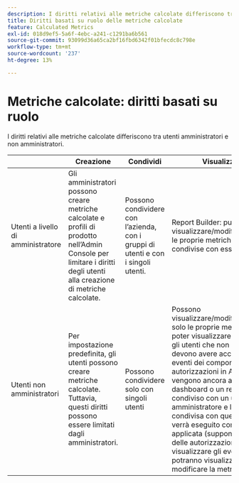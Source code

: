 ```yaml
---
description: I diritti relativi alle metriche calcolate differiscono tra utenti amministratori e non amministratori.
title: Diritti basati su ruolo delle metriche calcolate
feature: Calculated Metrics
exl-id: 018d9ef5-5a6f-4ebc-a241-c1291ba6b561
source-git-commit: 93099d36a65ca2bf16fbd6342f01bfecdc8c798e
workflow-type: tm+mt
source-wordcount: '237'
ht-degree: 13%

---
```


# Metriche calcolate: diritti basati su ruolo

I diritti relativi alle metriche calcolate differiscono tra utenti amministratori e non amministratori.

|  | Creazione | Condividi | Visualizza/Gestisci | Approvazione | Applica |
|--- |--- |--- |--- |--- |--- |
| Utenti a livello di amministratore | Gli amministratori possono creare metriche calcolate e profili di prodotto nell’Admin Console per limitare i diritti degli utenti alla creazione di metriche calcolate. | Possono condividere con l’azienda, con i gruppi di utenti e con i singoli utenti. | Report Builder: può visualizzare/modificare/eliminare/ecc. le proprie metriche calcolate e quelle condivise con essa. | Può approvare le metriche calcolate come canoniche. | Può applicare qualsiasi metrica calcolata in tutta l’organizzazione. |
| Utenti non amministratori | Per impostazione predefinita, gli utenti possono creare metriche calcolate. Tuttavia, questi diritti possono essere limitati dagli amministratori. | Possono condividere solo con singoli utenti | Possono visualizzare/modificare/eliminare/ecc. solo le proprie metriche calcolate. Per poter visualizzare metriche condivise, gli utenti che non sono amministratori devono avere accesso a tutti gli eventi dei componenti (le autorizzazioni in Admin Console vengono ancora applicate).  Se un dashboard o un report pianificato è condiviso con un utente non amministratore e la metrica non è condivisa con quest’ultimo, il report verrà eseguito con la metrica applicata (supponendo che disponga delle autorizzazioni necessarie per visualizzare gli eventi). Tuttavia, non potranno visualizzare la definizione o modificare la metrica. | Può utilizzare solo metriche calcolate approvate; non può contrassegnare come approvate. | Possono applicare le proprie metriche calcolate e i segmenti condivisi con loro. |